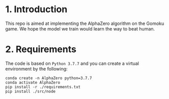 # 1. Introduction
This repo is aimed at implementing the AlphaZero algorithm on the Gomoku game. We hope the model we train would learn the way to beat human.

# 2. Requirements
The code is based on `Python 3.7.7` and you can create a virtual environment by the following:
```
conda create -n AlphaZero python=3.7.7
conda activate AlphaZero
pip install -r ./requirements.txt
pip install ./src/node
```